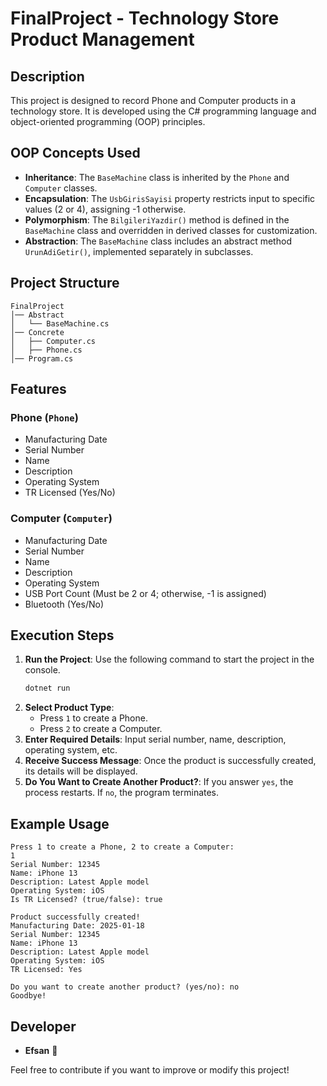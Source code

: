 # FinalProject - Technology Store Product Management

## Description
This project is designed to record Phone and Computer products in a technology store. It is developed using the C# programming language and object-oriented programming (OOP) principles.

## OOP Concepts Used
- **Inheritance**: The `BaseMachine` class is inherited by the `Phone` and `Computer` classes.
- **Encapsulation**: The `UsbGirisSayisi` property restricts input to specific values (2 or 4), assigning -1 otherwise.
- **Polymorphism**: The `BilgileriYazdir()` method is defined in the `BaseMachine` class and overridden in derived classes for customization.
- **Abstraction**: The `BaseMachine` class includes an abstract method `UrunAdiGetir()`, implemented separately in subclasses.

## Project Structure
```
FinalProject
│── Abstract
│   └── BaseMachine.cs
│── Concrete
│   ├── Computer.cs
│   ├── Phone.cs
│── Program.cs
```

## Features
### **Phone (`Phone`)**
- Manufacturing Date
- Serial Number
- Name
- Description
- Operating System
- TR Licensed (Yes/No)

### **Computer (`Computer`)**
- Manufacturing Date
- Serial Number
- Name
- Description
- Operating System
- USB Port Count (Must be 2 or 4; otherwise, -1 is assigned)
- Bluetooth (Yes/No)

## Execution Steps
1. **Run the Project**: Use the following command to start the project in the console.
   ```sh
   dotnet run
   ```
2. **Select Product Type**:
   - Press `1` to create a Phone.
   - Press `2` to create a Computer.
3. **Enter Required Details**: Input serial number, name, description, operating system, etc.
4. **Receive Success Message**: Once the product is successfully created, its details will be displayed.
5. **Do You Want to Create Another Product?**: If you answer `yes`, the process restarts. If `no`, the program terminates.

## Example Usage
```
Press 1 to create a Phone, 2 to create a Computer:
1
Serial Number: 12345
Name: iPhone 13
Description: Latest Apple model
Operating System: iOS
Is TR Licensed? (true/false): true

Product successfully created!
Manufacturing Date: 2025-01-18
Serial Number: 12345
Name: iPhone 13
Description: Latest Apple model
Operating System: iOS
TR Licensed: Yes

Do you want to create another product? (yes/no): no
Goodbye!
```

## Developer
- **Efsan** 🚀

Feel free to contribute if you want to improve or modify this project!

